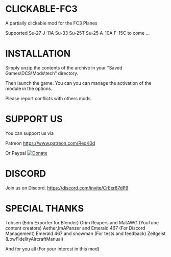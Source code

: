 # CLICKABLE-FC3
 A partially clickable mod for the FC3 Planes

 Supported
 Su-27
 J-11A
 Su-33
 Su-25T
 Su-25
 A-10A
 F-15C to come ...

 # INSTALLATION 

Simply unzip the contents of the archive in your "Saved Games\DCS\Mods\tech\" directory.


Then launch the game.
You can you can manage the activation of the module in the options.

Please report conflicts with others mods.
 
 # SUPPORT US
You can support us via 

Patreon 
https://www.patreon.com/RedK0d

Or Paypal
[![Donate](https://www.paypalobjects.com/en_US/FR/i/btn/btn_donateCC_LG.gif)](https://www.paypal.com/donate/?hosted_button_id=8RA626VEJD2SC)

 # DISCORD
Join us on Discord. 
https://discord.com/invite/CrExr87dP9

 # SPECIAL THANKS
 Tobsen                             (Edm Exporter for Blender)
 Grim Reapers and MatAWG            (YouTube content creators)
 Aether,ImAPanzer and Emerald 467   (For Discord Management)
 Emerald 467 and snowman            (For tests and feedback)
 Zeitgeist                          (LowFidelityAircraftManual)
 
 And for you all                    (For your interest in this mod)


